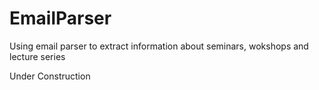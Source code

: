 # EmailParser
Using email parser to extract information about seminars, wokshops and lecture series

Under Construction
